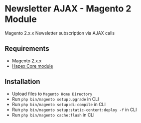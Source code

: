 # Newsletter AJAX - Magento 2 Module

Magento 2.x.x Newsletter subscription via AJAX calls

## Requirements
-   Magento 2.x.x
-   [Hapex Core module](https://github.com/shinoamakusa/m2-core)

## Installation
-   Upload files to `Magento Home Directory`
-   Run `php bin/magento setup:upgrade` in CLI
-   Run `php bin/magento setup:di:compile` in CLI
-   Run `php bin/magento setup:static-content:deploy -f` in CLI
-   Run `php bin/magento cache:flush` in CLI
